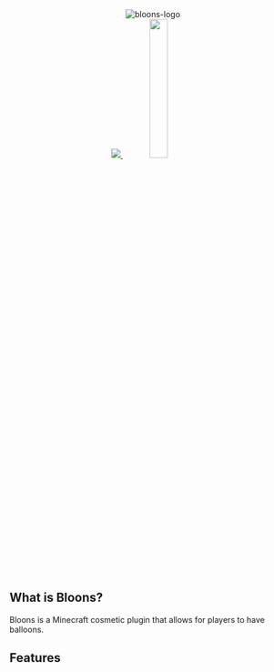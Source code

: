 <div align="center">
  <img src="https://jeqo.net/images/bloons-logo.png" alt="bloons-logo">
  <br>
</div>

<div align="center">
  <a href="https://www.spigotmc.org/resources/authors/jeqo.9929/" alt="spigot">
    <img src="https://img.shields.io/badge/spigot-bloons">
  </a>
  <a href="https://jeqo.net/discord" alt="discord">
    <img style="width:25%" src="https://img.shields.io/discord/902495259517394944?label=discord&logo=discord"/>
  </a>
</div>

## What is Bloons?
Bloons is a Minecraft cosmetic plugin that allows for players to have balloons.

## Features
